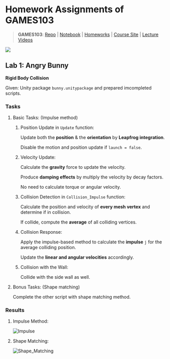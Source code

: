 # Homework Assignments of GAMES103

> **GAMES103**: [Repo](https://github.com/Nikucyan/Notes_of_Graphics/tree/main/GAMES103) | [Notebook](https://nikucyan.github.io/sources/Notebooks/Graphics/GAMES103.html) | [Homeworks](https://nikucyan.github.io/sources/Notebooks/Graphics/GAMES103_Homework) | [Course Site](http://games-cn.org/games103/) | [Lecture Videos](https://www.bilibili.com/video/BV12Q4y1S73g) 

[![](https://img.shields.io/badge/HW-Codes-blue)](https://github.com/Nikucyan/Notes_of_Graphics/tree/main/GAMES103/Homework_Assignments/)



## Lab 1: Angry Bunny

**Rigid Body Collision**

Given: Unity package `bunny.unitypackage` and prepared imcompleted scripts.

### Tasks

1. Basic Tasks: (Impulse method)

   1. Position Update in `Update` function: 

      Update both the **position** & the **orientation** by **Leapfrog integration**.

      Disable the motion and position update if `launch = false`.

   2. Velocity Update:

      Calculate the **gravity** force to update the velocity.

      Produce **damping effects** by multiply the velocity by decay factors.

      No need to calculate torque or angular velocity.

   3. Collision Detection in `Collision_Impulse` function:

      Calculate the position and velocity of **every mesh vertex** and determine if in collision.

      If collide, compute the **average** of all colliding vertices.
      
   3. Collision Response:

      Apply the impulse-based method to calculate the **impulse** `j` for the average colliding position.
   
      Update the **linear and angular velocities** accordingly.
      
   3. Collision with the Wall:
   
      Collide with the side wall as well.
   
2. Bonus Tasks: (Shape matching)
   
   Complete the other script with shape matching method.
   

### Results

1. Impulse Method:

   ![Impulse](https://cdn.jsdelivr.net/gh/Nikucyan/Notes_of_Graphics/GAMES103/Homework_Assignments/HW1/IMG_1710.GIF)

2. Shape Matching:

   ![Shape_Matching](https://cdn.jsdelivr.net/gh/Nikucyan/Notes_of_Graphics/GAMES103/Homework_Assignments/HW1/IMG_1709.GIF)

   

   

   

   

   

​      